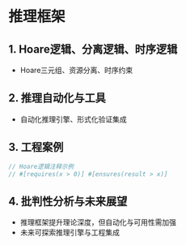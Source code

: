 # 推理框架

## 1. Hoare逻辑、分离逻辑、时序逻辑

- Hoare三元组、资源分离、时序约束

## 2. 推理自动化与工具

- 自动化推理引擎、形式化验证集成

## 3. 工程案例

```rust
// Hoare逻辑注释示例
// #[requires(x > 0)] #[ensures(result > x)]
```

## 4. 批判性分析与未来展望

- 推理框架提升理论深度，但自动化与可用性需加强
- 未来可探索推理引擎与工程集成
